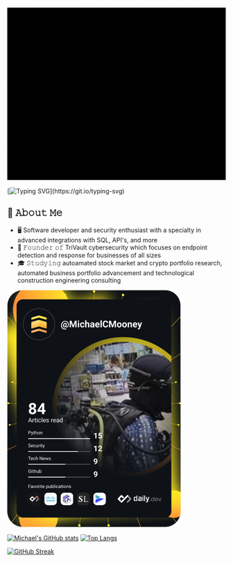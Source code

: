 <!--
[![Typing SVG](https://readme-typing-svg.herokuapp.com/?lines=Hi+There!+👋;Welcome+to+my+profile!&center=true)](https://git.io/typing-svg)
-->
<img src="https://github.com/MichaelCMooney/MichaelCMooney/blob/main/AboutMe.gif" alt="Michael Mooney's About Me"></img>

[![Typing SVG](https://readme-typing-svg.herokuapp.com/?lines=Hi+There!+👋;Welcome+to+my+profile!)](https://git.io/typing-svg)

<!--

- 🔭 I’m currently working on ...
- 🌱 I’m currently learning ...
- 👯 I’m looking to collaborate on ...
- 🤔 I’m looking for help with ...
- 💬 Ask me about ...
- 📫 How to reach me: ...
- ⚡ Fun fact: ...
-->



## :book: 𝙰𝚋𝚘𝚞𝚝 𝙼𝚎
- 🖥 Software developer and security enthusiast with a specialty in advanced integrations with SQL, API's, and more
- 💼 𝙵𝚘𝚞𝚗𝚍𝚎𝚛 𝚘𝚏 TriVault cybersecurity which focuses on endpoint detection and response for businesses of all sizes
- 🎓 𝚂𝚝𝚞𝚍𝚢𝚒𝚗𝚐 autoamated stock market and crypto portfolio research, automated business portfolio advancement and technological construction engineering consulting




<a href="https://app.daily.dev/MichaelCMooney"><img src="https://github.com/MichaelCMooney/MichaelCMooney/blob/main/devcard.svg" width="400" alt="Michael Mooney's Dev Card"/></a>

[![Michael's GitHub stats](https://github-readme-stats.vercel.app/api?username=MichaelCMooney&theme=dark)](https://github.com/anuraghazra/github-readme-stats) [![Top Langs](https://github-readme-stats.vercel.app/api/top-langs/?username=MichaelCMooney&theme=dark)](https://github.com/anuraghazra/github-readme-stats)

[![GitHub Streak](https://github-readme-streak-stats.herokuapp.com/?user=MichaelCMooney&center=true&theme=dark)](https://git.io/streak-stats)
